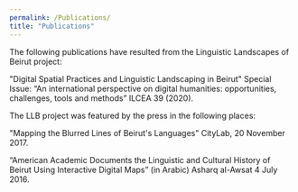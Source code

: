 ```yaml
---
permalink: /Publications/
title: "Publications"
---
```


The following publications have resulted from the Linguistic Landscapes of Beirut project: 

"Digital Spatial Practices and Linguistic Landscaping in Beirut" Special Issue: “An international perspective on digital humanities: opportunities, challenges, tools and methods” ILCEA 39 (2020).


The LLB project was featured by the press in the following places: 

"Mapping the Blurred Lines of Beirut's Languages" CityLab, 20 November 2017.

“American Academic Documents the Linguistic and Cultural History of Beirut Using Interactive Digital Maps” (in Arabic) Asharq al-Awsat 4 July 2016.
